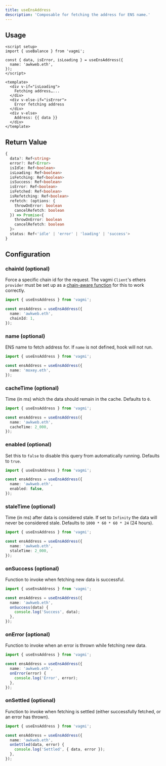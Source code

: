 ```yaml
---
title: useEnsAddress
description: 'Composable for fetching the address for ENS name.'
---
```


## Usage

```vue
<script setup>
import { useBalance } from 'vagmi';

const { data, isError, isLoading } = useEnsAddress({
  name: 'awkweb.eth',
});
</script>

<template>
  <div v-if="isLoading">
    Fetching address…...
  </div>
  <div v-else-if="isError">
    Error fetching address
  </div>
  <div v-else>
    Address: {{ data }}
  </div>
</template>
```

## Return Value

```ts
{
  data?: Ref<string>
  error?: Ref<Error>
  isIdle: Ref<boolean>
  isLoading: Ref<boolean>
  isFetching: Ref<boolean>
  isSuccess: Ref<boolean>
  isError: Ref<boolean>
  isFetched: Ref<boolean>
  isRefetching: Ref<boolean>
  refetch: (options: {
    throwOnError: boolean
    cancelRefetch: boolean
  }) => Promise<{
    throwOnError: boolean
    cancelRefetch: boolean
  }>
  status: Ref<'idle' | 'error' | 'loading' | 'success'>
}
```

## Configuration

### chainId (optional)

Force a specific chain id for the request. The vagmi `Client`'s ethers `provider` must be set up as a [chain-aware function](/docs/client#provider-optional) for this to work correctly.

```ts
import { useEnsAddress } from 'vagmi';

const ensAddress = useEnsAddress({
  name: 'awkweb.eth',
  chainId: 1,
});
```

### name (optional)

ENS name to fetch address for. If `name` is not defined, hook will not run.

```ts
import { useEnsAddress } from 'vagmi';

const ensAddress = useEnsAddress({
  name: 'moxey.eth',
});
```

### cacheTime (optional)

Time (in ms) which the data should remain in the cache. Defaults to `0`.

```ts
import { useEnsAddress } from 'vagmi';

const ensAddress = useEnsAddress({
  name: 'awkweb.eth',
  cacheTime: 2_000,
});
```

### enabled (optional)

Set this to `false` to disable this query from automatically running. Defaults to `true`.

```ts
import { useEnsAddress } from 'vagmi';

const ensAddress = useEnsAddress({
  name: 'awkweb.eth',
  enabled: false,
});
```

### staleTime (optional)

Time (in ms) after data is considered stale. If set to `Infinity` the data will never be considered stale. Defaults to `1000 * 60 * 60 * 24` (24 hours).

```ts
import { useEnsAddress } from 'vagmi';

const ensAddress = useEnsAddress({
  name: 'awkweb.eth',
  staleTime: 2_000,
});
```

### onSuccess (optional)

Function to invoke when fetching new data is successful.

```ts
import { useEnsAddress } from 'vagmi';

const ensAddress = useEnsAddress({
  name: 'awkweb.eth',
  onSuccess(data) {
    console.log('Success', data);
  },
});
```

### onError (optional)

Function to invoke when an error is thrown while fetching new data.

```ts
import { useEnsAddress } from 'vagmi';

const ensAddress = useEnsAddress({
  name: 'awkweb.eth',
  onError(error) {
    console.log('Error', error);
  },
});
```

### onSettled (optional)

Function to invoke when fetching is settled (either successfully fetched, or an error has thrown).

```ts
import { useEnsAddress } from 'vagmi';

const ensAddress = useEnsAddress({
  name: 'awkweb.eth',
  onSettled(data, error) {
    console.log('Settled', { data, error });
  },
});
```
